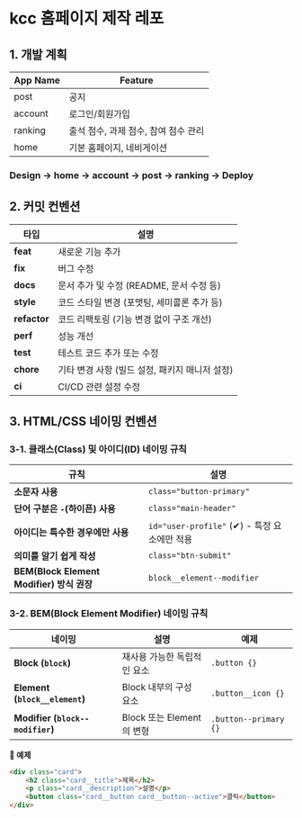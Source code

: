 # kcc 홈페이지 제작 레포

## 1. 개발 계획
| App Name | Feature |
|------|---|
| post | 공지 | 
| account | 로그인/회원가입 | 
| ranking  | 출석 점수, 과제 점수, 참여 점수 관리 |
| home | 기본 홈페이지, 네비게이션 |
### Design -> home -> account -> post -> ranking -> Deploy

## 2. 커밋 컨벤션
 타입     | 설명                                              |
|----------|--------------------------------------------------|
| **feat** | 새로운 기능 추가                                 |
| **fix**  | 버그 수정                                       |
| **docs** | 문서 추가 및 수정 (README, 문서 수정 등)        |
| **style** | 코드 스타일 변경 (포맷팅, 세미콜론 추가 등)    |
| **refactor** | 코드 리팩토링 (기능 변경 없이 구조 개선)    |
| **perf** | 성능 개선                                       |
| **test** | 테스트 코드 추가 또는 수정                      |
| **chore** | 기타 변경 사항 (빌드 설정, 패키지 매니저 설정) |
| **ci** | CI/CD 관련 설정 수정                             |

## 3. HTML/CSS 네이밍 컨벤션
### 3-1. 클래스(Class) 및 아이디(ID) 네이밍 규칙

| 규칙 | 설명 |
|------|---------------------------------------------------|
| **소문자 사용** | `class="button-primary"`|
| **단어 구분은 `-`(하이픈) 사용** | `class="main-header"`  |
| **아이디는 특수한 경우에만 사용** | `id="user-profile"` (✔) - 특정 요소에만 적용 |
| **의미를 알기 쉽게 작성** | `class="btn-submit"` |
| **BEM(Block Element Modifier) 방식 권장** | `block__element--modifier` |

### 3-2. BEM(Block Element Modifier) 네이밍 규칙

| 네이밍 | 설명 | 예제 |
|--------|----------------------------------|---------------------|
| **Block (`block`)** | 재사용 가능한 독립적인 요소 | `.button {}` |
| **Element (`block__element`)** | Block 내부의 구성 요소 | `.button__icon {}` |
| **Modifier (`block--modifier`)** | Block 또는 Element의 변형 | `.button--primary {}` |

**📌 예제**
```html
<div class="card">
    <h2 class="card__title">제목</h2>
    <p class="card__description">설명</p>
    <button class="card__button card__button--active">클릭</button>
</div>